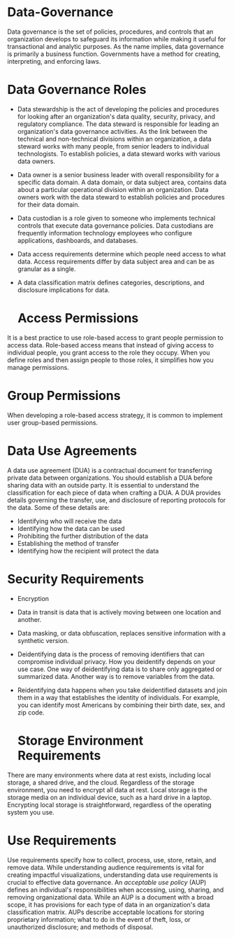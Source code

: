 # Data-Governance
Data governance is the set of policies, procedures, and controls that an organization develops to safeguard its information while making it useful for transactional and analytic purposes. As the name implies, data governance is primarily a business function. Governments have a method for creating, interpreting, and enforcing laws. 

# Data Governance Roles
- Data stewardship is the act of developing the policies and procedures for looking after an organization's data quality, security, privacy, and regulatory compliance. The data steward is responsible for leading an organization's data governance activities. As the link between the technical and non-technical divisions within an organization, a data steward works with many people, from senior leaders to individual technologists. To establish policies, a data steward works with various data owners.
- Data owner is a senior business leader with overall responsibility for a specific data domain. A data domain, or data subject area, contains data about a particular operational division within an organization. Data owners work with the data steward to establish policies and procedures for their data domain.
- Data custodian is a role given to someone who implements technical controls that execute data governance policies. Data custodians are frequently information technology employees who configure applications, dashboards, and databases.
- Data access requirements determine which people need access to what data. Access requirements differ by data subject area and can be as granular as a single.
- A data classification matrix defines categories, descriptions, and disclosure implications for data.

  # Access Permissions
It is a best practice to use role-based access to grant people permission to access data. Role-based access means that instead of giving access to individual people, you grant access to the role they occupy. When you define roles and then assign people to those roles, it simplifies how you manage permissions.

 # Group Permissions 
 When developing a role-based access strategy, it is common to implement user group-based permissions. 

  # Data Use Agreements
A data use agreement (DUA) is a contractual document for transferring private data between organizations. You should establish a DUA before sharing data with an outside party. It is essential to understand the classification for each piece of data when crafting a DUA. 
A DUA provides details governing the transfer, use, and disclosure of reporting protocols for the data. Some of these details are:

- Identifying who will receive the data
- Identifying how the data can be used
- Prohibiting the further distribution of the data
- Establishing the method of transfer
- Identifying how the recipient will protect the data

# Security Requirements
- Encryption
- Data in transit is data that is actively moving between one location and another.
- Data masking, or data obfuscation, replaces sensitive information with a synthetic version.
- Deidentifying data is the process of removing identifiers that can compromise individual privacy. How you deidentify depends on your use case. One way of deidentifying data is to share only aggregated or summarized data. Another way is to remove variables from the data.
- Reidentifying data happens when you take deidentified datasets and join them in a way that establishes the identity of individuals. For example, you can identify most Americans by combining their birth date, sex, and zip code.

  # Storage Environment Requirements
There are many environments where data at rest exists, including local storage, a shared drive, and the cloud. Regardless of the storage environment, you need to encrypt all data at rest. Local storage is the storage media on an individual device, such as a hard drive in a laptop. Encrypting local storage is straightforward, regardless of the operating system you use.

# Use Requirements

Use requirements specify how to collect, process, use, store, retain, and remove data. While understanding audience requirements is vital for creating impactful visualizations, understanding data use requirements is crucial to effective data governance. An *acceptable use policy* (AUP) defines an individual's responsibilities when accessing, using, sharing, and removing organizational data. While an AUP is a document with a broad scope, it has provisions for each type of data in an organization's data classification matrix. AUPs describe acceptable locations for storing proprietary information; what to do in the event of theft, loss, or unauthorized disclosure; and methods of disposal.
